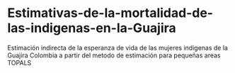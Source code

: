 # Estimativas-de-la-mortalidad-de-las-indigenas-en-la-Guajira
Estimación indirecta de la esperanza de vida de las mujeres indigenas de la Guajira Colombia a partir del metodo de estimación para pequeñas areas TOPALS
